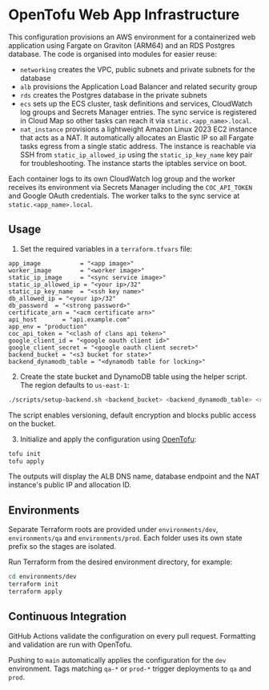 # OpenTofu Web App Infrastructure

This configuration provisions an AWS environment for a containerized web application using Fargate on Graviton (ARM64) and an RDS Postgres database. The code is organised into modules for easier reuse:

- `networking` creates the VPC, public subnets and private subnets for the database
- `alb` provisions the Application Load Balancer and related security group
- `rds` creates the Postgres database in the private subnets
- `ecs` sets up the ECS cluster, task definitions and services, CloudWatch log groups and Secrets Manager entries. The sync service is registered in Cloud Map so other tasks can reach it via `static.<app_name>.local`.
- `nat_instance` provisions a lightweight Amazon Linux 2023 EC2 instance that acts as a NAT. It automatically allocates an Elastic IP so all Fargate tasks egress from a single static address. The instance is reachable via SSH from `static_ip_allowed_ip` using the `static_ip_key_name` key pair for troubleshooting. The instance starts the iptables service on boot.

Each container logs to its own CloudWatch log group and the worker receives its environment via Secrets Manager including the `COC_API_TOKEN` and Google OAuth credentials. The worker talks to the sync service at `static.<app_name>.local`.

## Usage
1. Set the required variables in a `terraform.tfvars` file:

```hcl
app_image           = "<app image>"
worker_image        = "<worker image>"
static_ip_image     = "<sync service image>"
static_ip_allowed_ip = "<your ip>/32"
static_ip_key_name  = "<ssh key name>"
db_allowed_ip = "<your ip>/32"
db_password  = "<strong password>"
certificate_arn = "<acm certificate arn>"
api_host       = "api.example.com"
app_env = "production"
coc_api_token = "<clash of clans api token>"
google_client_id = "<google oauth client id>"
google_client_secret = "<google oauth client secret>"
backend_bucket = "<s3 bucket for state>"
backend_dynamodb_table = "<dynamodb table for locking>"
```

2. Create the state bucket and DynamoDB table using the helper script. The
   region defaults to `us-east-1`:

```bash
./scripts/setup-backend.sh <backend_bucket> <backend_dynamodb_table> <region>
```
The script enables versioning, default encryption and blocks public access on
the bucket.

3. Initialize and apply the configuration using [OpenTofu](https://opentofu.org/):

```bash
tofu init
tofu apply
```

The outputs will display the ALB DNS name, database endpoint and the NAT instance's public IP and allocation ID.

## Environments
Separate Terraform roots are provided under `environments/dev`, `environments/qa` and `environments/prod`. Each folder uses its own state prefix so the stages are isolated.

Run Terraform from the desired environment directory, for example:

```bash
cd environments/dev
terraform init
terraform apply
```


## Continuous Integration
GitHub Actions validate the configuration on every pull request. Formatting and validation are run with OpenTofu.

Pushing to `main` automatically applies the configuration for the `dev` environment. Tags matching `qa-*` or `prod-*` trigger deployments to `qa` and `prod`.


